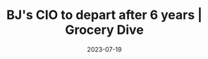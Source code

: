 ---
category:
- .nan
date: 2023-07-19
keyword_suggestion: ubuntu install docker
post_inspiration: https://www.grocerydive.com/news/BJs-Wholesale-Club-CIO-Scott-Kessler-departs/650928/
silot_terms: digital automation
title: BJ's CIO to depart after 6 years | Grocery Dive
---